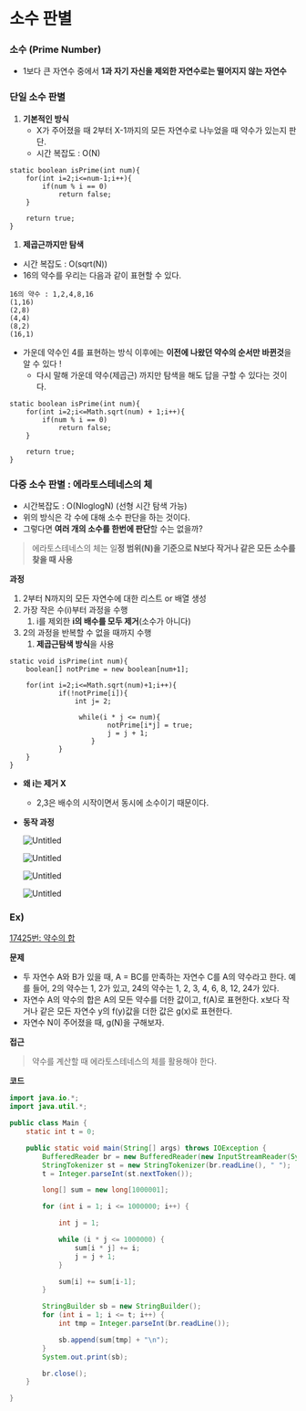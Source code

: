 # 소수 판별

### 소수 (Prime Number)

- 1보다 큰 자연수 중에서 **1과 자기 자신을 제외한 자연수로는 떨어지지 않는 자연수**

### 단일 소수 판별

1. **기본적인 방식**
    - X가 주어졌을 때 2부터 X-1까지의 모든 자연수로 나누었을 때 약수가 있는지 판단.
    - 시간 복잡도 : O(N)

```
static boolean isPrime(int num){
	for(int i=2;i<=num-1;i++){
		if(num % i == 0)
			return false;
	}

	return true;
}
```

1. **제곱근까지만 탐색**
- 시간 복잡도 : O(sqrt(N))
- 16의 약수를 우리는 다음과 같이 표현할 수 있다.

```
16의 약수 : 1,2,4,8,16
(1,16)
(2,8)
(4,4)
(8,2)
(16,1)
```

- 가운데 약수인 4를 표현하는 방식 이후에는 **이전에 나왔던 약수의 순서만 바뀐것**을 알 수 있다 !
    - 다시 말해 가운데 약수(제곱근) 까지만 탐색을 해도 답을 구할 수 있다는 것이다.

```
static boolean isPrime(int num){
	for(int i=2;i<=Math.sqrt(num) + 1;i++){
		if(num % i == 0)
			return false;
	}

	return true;
}
```

### 다중 소수 판별 : 에라토스테네스의 체

- 시간복잡도 : O(NloglogN) (선형 시간 탐색 가능)
- 위의 방식은 각 수에 대해 소수 판단을 하는 것이다.
- 그렇다면 **여러 개의 소수를 한번에 판단**할 수는 없을까?

> 에라토스테네스의 체는 일**정 범위(N)을 기준으로 N보다 작거나 같은 모든 소수를 찾을 때 사용**
>

**과정**

1. 2부터 N까지의 모든 자연수에 대한 리스트 or 배열 생성
2. 가장 작은 수(i)부터 과정을 수행
    1. i를 제외한 **i의 배수를 모두 제거**(소수가 아니다)
3. 2의 과정을 반복할 수 없을 때까지 수행
    1. **제곱근탐색 방식**을 사용

```
static void isPrime(int num){
	boolean[] notPrime = new boolean[num+1];
	
	for(int i=2;i<=Math.sqrt(num)+1;i++){
			if(!notPrime[i]){
				int j= 2;

				 while(i * j <= num){
						notPrime[i*j] = true;
						j = j + 1;
					}
			}
	}
}
```

- **왜 i는 제거 X**
    - 2,3은 배수의 시작이면서 동시에 소수이기 때문이다.
- **동작 과정**

  ![Untitled](https://user-images.githubusercontent.com/84346055/278248903-90b4eb2d-7056-4317-b29f-dfb48b91219d.png)

  ![Untitled](https://user-images.githubusercontent.com/84346055/278248934-a0eec968-f837-4d2c-8eda-63b39f7f8d3c.png)

  ![Untitled](https://user-images.githubusercontent.com/84346055/278248943-5eaa235f-7b0f-4e43-b49f-7ccca1a0feb3.png)

  ![Untitled](https://user-images.githubusercontent.com/84346055/278248948-fbc5927c-6f66-4f84-8cff-6e364ee50cc5.png)


### Ex)

[17425번: 약수의 합](https://www.acmicpc.net/problem/17425)

**문제**

- 두 자연수 A와 B가 있을 때, A = BC를 만족하는 자연수 C를 A의 약수라고 한다. 예를 들어, 2의 약수는 1, 2가 있고, 24의 약수는 1, 2, 3, 4, 6, 8, 12, 24가 있다.
- 자연수 A의 약수의 합은 A의 모든 약수를 더한 값이고, f(A)로 표현한다. x보다 작거나 같은 모든 자연수 y의 f(y)값을 더한 값은 g(x)로 표현한다.
- 자연수 N이 주어졌을 때, g(N)을 구해보자.

**접근**

> 약수를 계산할 때 에라토스테네스의 체를 활용해야 한다.
>

**코드**

```java
import java.io.*;
import java.util.*;

public class Main {
    static int t = 0;

    public static void main(String[] args) throws IOException {
        BufferedReader br = new BufferedReader(new InputStreamReader(System.in));
        StringTokenizer st = new StringTokenizer(br.readLine(), " ");
        t = Integer.parseInt(st.nextToken());

        long[] sum = new long[1000001];

        for (int i = 1; i <= 1000000; i++) {

            int j = 1;

            while (i * j <= 1000000) {
                sum[i * j] += i;
                j = j + 1;
            }

            sum[i] += sum[i-1];
        }

        StringBuilder sb = new StringBuilder();
        for (int i = 1; i <= t; i++) {
            int tmp = Integer.parseInt(br.readLine());

            sb.append(sum[tmp] + "\n");
        }
        System.out.print(sb);

        br.close();
    }

}
```
